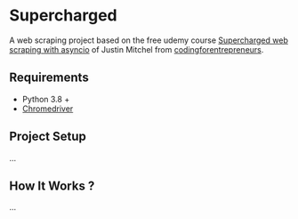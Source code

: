 # Supercharged
A web scraping project based on the free udemy course [Supercharged web scraping with asyncio](https://www.udemy.com/course/supercharged-web-scraping-with-asyncio-and-python/) of Justin Mitchel from [codingforentrepreneurs](https://www.codingforentrepreneurs.com/projects/supercharged-web-scraping-with-asyncio).

## Requirements

- Python 3.8 +
- [Chromedriver](https://chromedriver.chromium.org/)

## Project Setup
...

## How It Works ?
...
